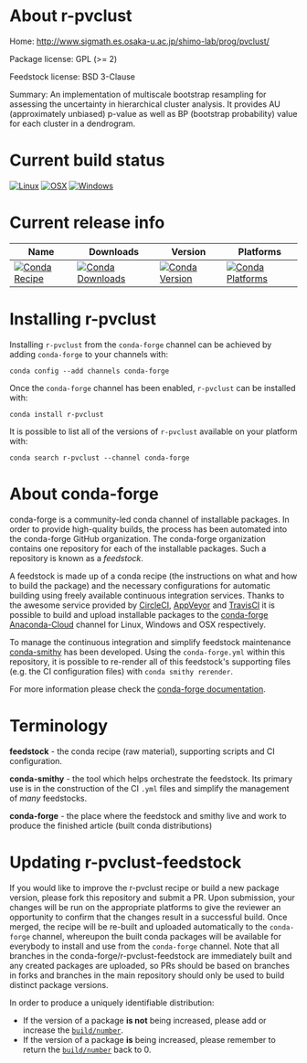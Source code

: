 About r-pvclust
===============

Home: http://www.sigmath.es.osaka-u.ac.jp/shimo-lab/prog/pvclust/

Package license: GPL (>= 2)

Feedstock license: BSD 3-Clause

Summary: An implementation of multiscale bootstrap resampling for assessing the uncertainty in hierarchical cluster analysis. It provides AU (approximately unbiased) p-value as well as BP (bootstrap probability) value for each cluster in a dendrogram.



Current build status
====================

[![Linux](https://img.shields.io/circleci/project/github/conda-forge/r-pvclust-feedstock/master.svg?label=Linux)](https://circleci.com/gh/conda-forge/r-pvclust-feedstock)
[![OSX](https://img.shields.io/travis/conda-forge/r-pvclust-feedstock/master.svg?label=macOS)](https://travis-ci.org/conda-forge/r-pvclust-feedstock)
[![Windows](https://img.shields.io/appveyor/ci/conda-forge/r-pvclust-feedstock/master.svg?label=Windows)](https://ci.appveyor.com/project/conda-forge/r-pvclust-feedstock/branch/master)

Current release info
====================

| Name | Downloads | Version | Platforms |
| --- | --- | --- | --- |
| [![Conda Recipe](https://img.shields.io/badge/recipe-r--pvclust-green.svg)](https://anaconda.org/conda-forge/r-pvclust) | [![Conda Downloads](https://img.shields.io/conda/dn/conda-forge/r-pvclust.svg)](https://anaconda.org/conda-forge/r-pvclust) | [![Conda Version](https://img.shields.io/conda/vn/conda-forge/r-pvclust.svg)](https://anaconda.org/conda-forge/r-pvclust) | [![Conda Platforms](https://img.shields.io/conda/pn/conda-forge/r-pvclust.svg)](https://anaconda.org/conda-forge/r-pvclust) |

Installing r-pvclust
====================

Installing `r-pvclust` from the `conda-forge` channel can be achieved by adding `conda-forge` to your channels with:

```
conda config --add channels conda-forge
```

Once the `conda-forge` channel has been enabled, `r-pvclust` can be installed with:

```
conda install r-pvclust
```

It is possible to list all of the versions of `r-pvclust` available on your platform with:

```
conda search r-pvclust --channel conda-forge
```


About conda-forge
=================

conda-forge is a community-led conda channel of installable packages.
In order to provide high-quality builds, the process has been automated into the
conda-forge GitHub organization. The conda-forge organization contains one repository
for each of the installable packages. Such a repository is known as a *feedstock*.

A feedstock is made up of a conda recipe (the instructions on what and how to build
the package) and the necessary configurations for automatic building using freely
available continuous integration services. Thanks to the awesome service provided by
[CircleCI](https://circleci.com/), [AppVeyor](https://www.appveyor.com/)
and [TravisCI](https://travis-ci.org/) it is possible to build and upload installable
packages to the [conda-forge](https://anaconda.org/conda-forge)
[Anaconda-Cloud](https://anaconda.org/) channel for Linux, Windows and OSX respectively.

To manage the continuous integration and simplify feedstock maintenance
[conda-smithy](https://github.com/conda-forge/conda-smithy) has been developed.
Using the ``conda-forge.yml`` within this repository, it is possible to re-render all of
this feedstock's supporting files (e.g. the CI configuration files) with ``conda smithy rerender``.

For more information please check the [conda-forge documentation](https://conda-forge.org/docs/).

Terminology
===========

**feedstock** - the conda recipe (raw material), supporting scripts and CI configuration.

**conda-smithy** - the tool which helps orchestrate the feedstock.
                   Its primary use is in the construction of the CI ``.yml`` files
                   and simplify the management of *many* feedstocks.

**conda-forge** - the place where the feedstock and smithy live and work to
                  produce the finished article (built conda distributions)


Updating r-pvclust-feedstock
============================

If you would like to improve the r-pvclust recipe or build a new
package version, please fork this repository and submit a PR. Upon submission,
your changes will be run on the appropriate platforms to give the reviewer an
opportunity to confirm that the changes result in a successful build. Once
merged, the recipe will be re-built and uploaded automatically to the
`conda-forge` channel, whereupon the built conda packages will be available for
everybody to install and use from the `conda-forge` channel.
Note that all branches in the conda-forge/r-pvclust-feedstock are
immediately built and any created packages are uploaded, so PRs should be based
on branches in forks and branches in the main repository should only be used to
build distinct package versions.

In order to produce a uniquely identifiable distribution:
 * If the version of a package **is not** being increased, please add or increase
   the [``build/number``](https://conda.io/docs/user-guide/tasks/build-packages/define-metadata.html#build-number-and-string).
 * If the version of a package **is** being increased, please remember to return
   the [``build/number``](https://conda.io/docs/user-guide/tasks/build-packages/define-metadata.html#build-number-and-string)
   back to 0.
